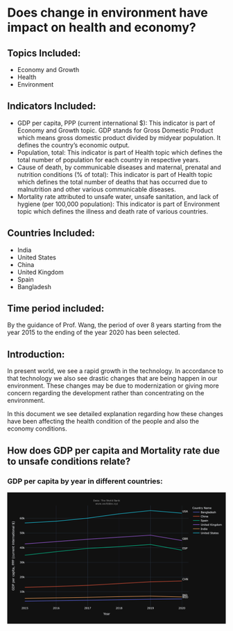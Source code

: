 # Does change in environment have impact on health and economy?
## Topics Included:
- Economy and Growth
- Health
- Environment
## Indicators Included:
- GDP per capita, PPP (current international $): This indicator is part of Economy and Growth topic. GDP stands for Gross Domestic Product which means gross domestic product divided by midyear population. It defines the country’s economic output.
- Population, total: This indicator is part of Health topic which defines the total number of population for each country in respective years.
- Cause of death, by communicable diseases and maternal, prenatal and nutrition conditions (% of total): This indicator is part of Health topic which defines the total number of deaths that has occurred due to malnutrition and other various communicable diseases.
- Mortality rate attributed to unsafe water, unsafe sanitation, and lack of hygiene (per 100,000 population): This indicator is part of Environment topic which defines the illness and death rate of various countries.
## Countries Included:
- India
- United States
- China
- United Kingdom
- Spain
- Bangladesh
## Time period included:
By the guidance of Prof. Wang, the period of over 8 years starting from the year 2015 to the ending of the year 2020 has been selected. 
## Introduction:
In present world, we see a rapid growth in the technology. In accordance to that technology we also see drastic changes that are being happen in our environment. These changes may be due to modernization or giving more concern regarding the development rather than concentrating on the environment.

In this document we see detailed explanation regarding how these changes have been affecting the health condition of the people and also the economy conditions.
## How does GDP per capita and Mortality rate due to unsafe conditions relate?
###  GDP per capita by year in different countries:
![](GDP_percapita_Timeseries_graph.png)
